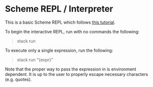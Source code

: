 # Scheme REPL / Interpreter

This is a basic Scheme REPL which follows [this tutorial](https://en.wikibooks.org/wiki/Write_Yourself_a_Scheme_in_48_Hours).

To begin the interactive REPL, run with no commands the following:
> stack run

To execute only a single expression, run the following:
> stack run "{expr}"

Note that the proper way to pass the expression in is environment dependent. 
It is up to the user to properly escape necessary characters (e.g. quotes).
